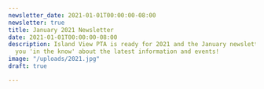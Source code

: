 ```yaml
---
newsletter_date: 2021-01-01T00:00:00-08:00
newsletter: true
title: January 2021 Newsletter
date: 2021-01-01T00:00:00-08:00
description: Island View PTA is ready for 2021 and the January newsletter will keep
  you 'in the know' about the latest information and events!
image: "/uploads/2021.jpg"
draft: true

---
```

